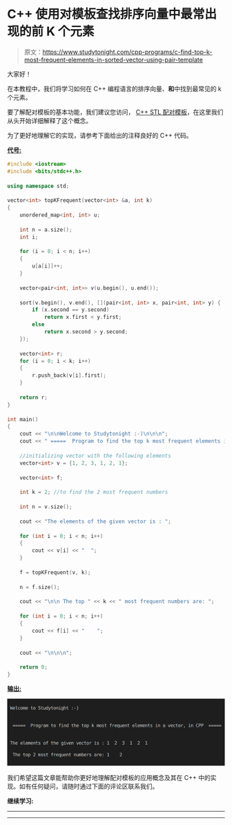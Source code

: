 # C++ 使用对模板查找排序向量中最常出现的前 K 个元素

> 原文：<https://www.studytonight.com/cpp-programs/c-find-top-k-most-frequent-elements-in-sorted-vector-using-pair-template>

大家好！

在本教程中，我们将学习如何在 C++ 编程语言的排序向量、**和**中找到最常见的 k 个元素。

要了解配对模板的基本功能，我们建议您访问， [C++ STL 配对模板](https://www.studytonight.com/cpp/stl/stl-pair-template)，在这里我们从头开始详细解释了这个概念。

为了更好地理解它的实现，请参考下面给出的注释良好的 C++ 代码。

<u>**代号:**</u>

```cpp
#include <iostream>
#include <bits/stdc++.h>

using namespace std;

vector<int> topKFrequent(vector<int> &a, int k)
{
    unordered_map<int, int> u;

    int n = a.size();
    int i;

    for (i = 0; i < n; i++)
    {
        u[a[i]]++;
    }

    vector<pair<int, int>> v(u.begin(), u.end());

    sort(v.begin(), v.end(), [](pair<int, int> x, pair<int, int> y) {
        if (x.second == y.second)
            return x.first < y.first;
        else
            return x.second > y.second;
    });

    vector<int> r;
    for (i = 0; i < k; i++)
    {
        r.push_back(v[i].first);
    }

    return r;
}

int main()
{
    cout << "\n\nWelcome to Studytonight :-)\n\n\n";
    cout << " =====  Program to find the top k most frequent elements in a vector, in CPP  ===== \n\n\n";

    //initializing vector with the following elements
    vector<int> v = {1, 2, 3, 1, 2, 1};

    vector<int> f;

    int k = 2; //to find the 2 most frequent numbers

    int n = v.size();

    cout << "The elements of the given vector is : ";

    for (int i = 0; i < n; i++)
    {
        cout << v[i] << "  ";
    }

    f = topKFrequent(v, k);

    n = f.size();

    cout << "\n\n The top " << k << " most frequent numbers are: ";

    for (int i = 0; i < n; i++)
    {
        cout << f[i] << "    ";
    }

    cout << "\n\n\n";

    return 0;
}
```

<u>**输出:**</u>

![C++ top k most frequent](img/7ff61c76459e08f9f478bf6263721c69.png)

我们希望这篇文章能帮助你更好地理解配对模板的应用概念及其在 C++ 中的实现。如有任何疑问，请随时通过下面的评论区联系我们。

**继续学习:**

* * *

* * *